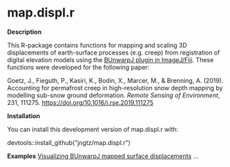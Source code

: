 # map.displ.r

**Description**

This R-package contains functions for mapping and scaling 3D displacements of earth-surface processes (e.g. creep) from registration of digital elevation models using the [BUnwarpJ plugin in ImageJ/Fiji](https://imagej.net/BUnwarpJ). These functions were developed for the following paper:

Goetz, J., Fieguth, P., Kasiri, K., Bodin, X., Marcer, M., & Brenning, A. (2019). Accounting for permafrost creep in high-resolution snow depth mapping by modelling sub-snow ground deformation. *Remote Sensing of Environment*, 231, 111275. https://doi.org/10.1016/j.rse.2019.111275


**Installation**

You can install this development version of map.displ.r with:

devtools::install_github("jngtz/map.displ.r")

**Examples**
[Visualizing BUnwarpJ mapped surface displacements](https://github.com.io/jngtz/map.displ.r/docs/2_Visualizing_surface_displacements.html) ...
